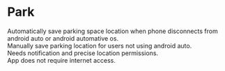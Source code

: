 # Park

Automatically save parking space location when phone disconnects from android auto or android automative os. <br>
Manually save parking location for users not using android auto. <br>
Needs notification and precise location permissions. <br>
App does not require internet access. <br> 
